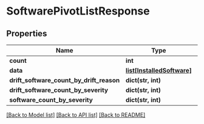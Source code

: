 # SoftwarePivotListResponse

## Properties
Name | Type | Description | Notes
------------ | ------------- | ------------- | -------------
**count** | **int** |  | [optional] 
**data** | [**list[InstalledSoftware]**](InstalledSoftware.md) |  | [optional] 
**drift_software_count_by_drift_reason** | **dict(str, int)** |  | [optional] 
**drift_software_count_by_severity** | **dict(str, int)** |  | [optional] 
**software_count_by_severity** | **dict(str, int)** |  | [optional] 

[[Back to Model list]](../README.md#documentation-for-models) [[Back to API list]](../README.md#documentation-for-api-endpoints) [[Back to README]](../README.md)


